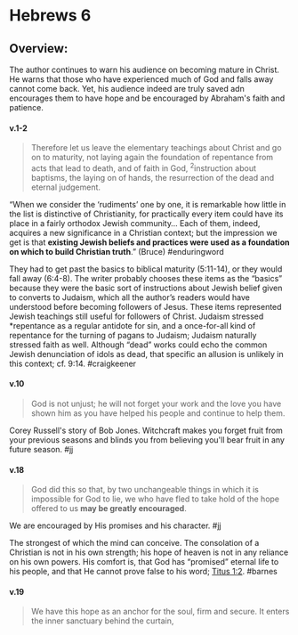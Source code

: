 # Hebrews 6

## Overview:
The author continues to warn his audience on becoming mature in Christ. He warns that those who have experienced much of God and falls away cannot come back. Yet, his audience indeed are truly saved adn encourages them to have hope and be encouraged by Abraham's faith and patience. 


#### v.1-2
>Therefore let us leave the elementary teachings about Christ and go on to maturity, not laying again the foundation of repentance from acts that lead to death, and of faith in God, <sup>2</sup>instruction about baptisms, the laying on of hands, the resurrection of the dead and eternal judgement.

“When we consider the ‘rudiments’ one by one, it is remarkable how little in the list is distinctive of Christianity, for practically every item could have its place in a fairly orthodox Jewish community… Each of them, indeed, acquires a new significance in a Christian context; but the impression we get is that **existing Jewish beliefs and practices were used as a foundation on which to build Christian truth**.” (Bruce)
#enduringword 

They had to get past the basics to biblical maturity (5:11-14), or they would fall away (6:4-8). The writer probably chooses these items as the “basics” because they were the basic sort of instructions about Jewish belief given to converts to Judaism, which all the author’s readers would have understood before becoming followers of Jesus. These items represented Jewish teachings still useful for followers of Christ. Judaism stressed \*repentance as a regular antidote for sin, and a once-for-all kind of repentance for the turning of pagans to Judaism; Judaism naturally stressed faith as well. Although “dead” works could echo the common Jewish denunciation of idols as dead, that specific an allusion is unlikely in this context; cf. 9:14.
#craigkeener 

#### v.10
>God is not unjust; he will not forget your work and the love you have shown him as you have helped his people and continue to help them.

Corey Russell's story of Bob Jones. Witchcraft makes you forget fruit from your previous seasons and blinds you from believing you'll bear fruit in any future season.
#jj 

#### v.18
>God did this so that, by two unchangeable things in which it is impossible for God to lie, we who have fled to take hold of the hope offered to us **may be greatly encouraged**.

We are encouraged by His promises and his character.
#jj 

The strongest of which the mind can conceive. The consolation of a Christian is not in his own strength; his hope of heaven is not in any reliance on his own powers. His comfort is, that God has “promised” eternal life to his people, and that He cannot prove false to his word; [Titus 1:2](Titus1#v.2).
#barnes 


#### v.19
>We have this hope as an anchor for the soul, firm and secure. It enters the inner sanctuary behind the curtain,
